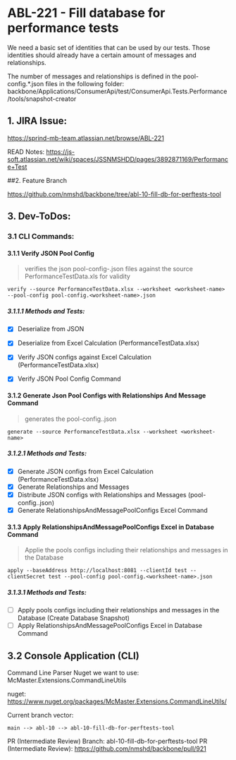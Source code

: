 # ABL-221 - Fill database for performance tests

We need a basic set of identities that can be used by our tests. Those identities should already have a certain amount of messages and relationships.

The number of messages and relationships is defined in the pool-config.*.json files in the following folder: backbone/Applications/ConsumerApi/test/ConsumerApi.Tests.Performance/tools/snapshot-creator

## 1. JIRA Issue:

https://sprind-mb-team.atlassian.net/browse/ABL-221

READ Notes: https://js-soft.atlassian.net/wiki/spaces/JSSNMSHDD/pages/3892871169/Performance+Test

##2. Feature Branch

https://github.com/nmshd/backbone/tree/abl-10-fill-db-for-perftests-tool

## 3. Dev-ToDos:

### 3.1 CLI Commands:

#### 3.1.1 Verify JSON Pool Config

> verifies the json pool-config-<worksheet-name>.json files against the source PerformanceTestData.xls for validity

```shell
verify --source PerformanceTestData.xlsx --worksheet <worksheet-name> --pool-config pool-config.<worksheet-name>.json
```

##### 3.1.1.1 Methods and Tests:

- [x] Deserialize from JSON
- [x] Deserialize from Excel Calculation (PerformanceTestData.xlsx)
- [x] Verify JSON configs against Excel Calculation (PerformanceTestData.xlsx)
- [x] Verify JSON Pool Config Command


#### 3.1.2 Generate  Json Pool Configs with Relationships And Message Command

> generates the pool-config.<worksheet-name>.json

```shell
generate --source PerformanceTestData.xlsx --worksheet <worksheet-name>
```

##### 3.1.2.1 Methods and Tests:

- [x] Generate JSON configs from Excel Calculation (PerformanceTestData.xlsx)
- [x] Generate Relationships and Messages
- [x] Distribute JSON configs with Relationships and Messages (pool-config.<worksheet-name>.json)
- [x] Generate RelationshipsAndMessagePoolConfigs Excel Command

#### 3.1.3 Apply RelationshipsAndMessagePoolConfigs Excel in Database Command

> Applie the pools configs including their relationships and messages in the Database

```shell
apply --baseAddress http://localhost:8081 --clientId test --clientSecret test --pool-config pool-config.<worksheet-name>.json
```

##### 3.1.3.1 Methods and Tests:

- [ ] Apply pools configs including their relationships and messages in the Database (Create Database Snapshot)
- [ ] Apply RelationshipsAndMessagePoolConfigs Excel in Database Command

## 3.2 Console Application (CLI)

Command Line Parser Nuget we want to use: McMaster.Extensions.CommandLineUtils

nuget: https://www.nuget.org/packages/McMaster.Extensions.CommandLineUtils/

Current branch vector:

```
main --> abl-10 --> abl-10-fill-db-for-perftests-tool
```

PR (Intermediate Review) Branch: abl-10-fill-db-for-perftests-tool
PR (Intermediate Review): https://github.com/nmshd/backbone/pull/921


